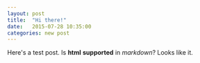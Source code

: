 ```yaml
---
layout: post
title:  "Hi there!"
date:   2015-07-28 10:35:00
categories: new post
---
```

Here's a test post. Is <strong>html</strong> <b>supported</b> in <i>markdown</i>? Looks like it.